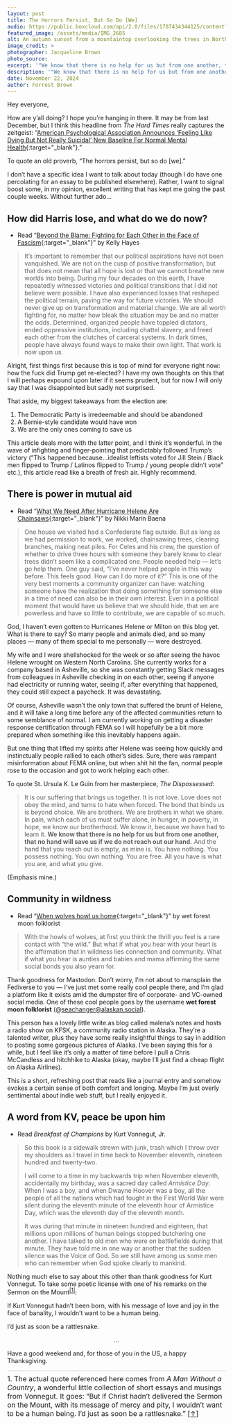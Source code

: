 ```yaml
---
layout: post
title: The Horrors Persist, But So Do [We]
audio: https://public.boxcloud.com/api/2.0/files/1707434344125/content?preview=true&version=1879654672125&access_token=1!qg36yDnpadBzbxMXR6BXVZrc_ShrDxicb9x8LdGWH9mkZ1Q5xb8ICawZZ7fEjbmXsh3eEDRtiuTa9m3wxLJ7-_sbUlGaqLuLXH9T0gPe727m58sNYJJQpUkBuegGTiRf2plUQZaMKe9_r_R_fdk_RJEd2Qy3fr1uf6L2zSK-UkYsv0X-hOsWwN1Hew2LHPEfAajRTT4F39ZWPYuu1DLV9CdUZObAqXwl-RqsKg3lDBNjxxLX8JAavwEL6sbal9npFmUy7CGI8ZLp91RSSFOMhX3Z8xGLChUil5tTgZlQpCrnbT88epkf6U-fdYr6rLaPhOo2crdJ05jPFRXcOgtcvdbkLCS2_iyVFBeL_AdGz2FhBF3FgGVtJ9nIfs13W76d31PH4o5xzBfEwMoXKZ_9Ag2lX8OuCWRvKHOMNB2bQQocJA4K3fnln_EPHrxcHrTAg_1Si4dnreeBXN1bA3stYHxrhKKknl4Ejr8a_lA9CkV7Behj29dEOLfeZ3945Xr6h_koCQdWvIg6xZD42bxxxjTfFe803klMga8K4rmL4fVANxvICkfdkhFKD-638Lmj0yHekOZ9XzwEt3SdhdiK6SPwa5-RbLNRztxDF4RvVoZAy2ZTkvbUYyWz64Q-Q09BgeiZ1vKn0SmJb3gxDKA-pOZPQ90Hd7C6XtSBjDya8Kvvrm7SYRxWk5EnoQrLGDVuR3whklvnxkVRMeVE-ty3AUiraCk.&box_client_name=box-content-preview&box_client_version=2.110.0
featured_image: /assets/media/IMG_2685
alt: An autumn sunset from a mountaintop overlooking the trees in North Georgia.
image_credit: >
photographer: Jacqueline Brown
photo_source:
excerpt: '"We know that there is no help for us but from one another, that no hand will save us if we do not reach out our hand."'
description: '"We know that there is no help for us but from one another, that no hand will save us if we do not reach out our hand."'
date: November 22, 2024
author: Forrest Brown
---
```

Hey everyone,

How are y’all doing? I hope you’re hanging in there. It may be from last December, but I think this headline from _The Hard Times_ really captures the zeitgeist: “[American Psychological Association Announces ‘Feeling Like Dying But Not Really Suicidal’ New Baseline For Normal Mental Health](https://thehardtimes.net/culture/american-psychological-association-announces-feeling-like-dying-but-not-really-suicidal-new-baseline-for-normal-mental-health/){:target="_blank"}.”

To quote an old proverb, “The horrors persist, but so do \[we\].”

I don’t have a specific idea I want to talk about today (though I do have one percolating for an essay to be published elsewhere). Rather, I want to signal boost some, in my opinion, excellent writing that has kept me going the past couple weeks. Without further ado…

## How did Harris lose, and what do we do now?
- Read “[Beyond the Blame: Fighting for Each Other in the Face of Fascism](https://organizingmythoughts.org/beyond-the-blame-fighting-for-each-other-in-the-face-of-fascism/){:target="_blank"}” by Kelly Hayes

> It’s important to remember that our political aspirations have not been vanquished. We are not on the cusp of positive transformation, but that does not mean that all hope is lost or that we cannot breathe new worlds into being. During my four decades on this earth, I have repeatedly witnessed victories and political transitions that I did not believe were possible. I have also experienced losses that reshaped the political terrain, paving the way for future victories. We should never give up on transformation and material change. We are all worth fighting for, no matter how bleak the situation may be and no matter the odds. Determined, organized people have toppled dictators, ended oppressive institutions, including chattel slavery, and freed each other from the clutches of carceral systems. In dark times, people have always found ways to make their own light. That work is now upon us.

Alright, first things first because this is top of mind for everyone right now: how the fuck did Trump get re-elected? I have my own thoughts on this that I will perhaps expound upon later if it seems prudent, but for now I will only say that I was disappointed but sadly not surprised.

That aside, my biggest takeaways from the election are:

1. The Democratic Party is irredeemable and should be abandoned
2. A Bernie-style candidate would have won
3. We are the only ones coming to save us

This article deals more with the latter point, and I think it’s wonderful. In the wave of infighting and finger-pointing that predictably followed Trump’s victory (“This happened because…idealist leftists voted for Jill Stein / Black men flipped to Trump / Latinos flipped to Trump / young people didn’t vote” etc.), this article read like a breath of fresh air. Highly recommend.

## There is power in mutual aid
- Read “[What We Need After Hurricane Helene Are Chainsaws](https://hammerandhope.org/article/hurricane-helene-north-carolina){:target="_blank"}” by Nikki Marín Baena

> One house we visited had a Confederate flag outside. But as long as we had permission to work, we worked, chainsawing trees, clearing branches, making neat piles. For Celes and his crew, the question of whether to drive three hours with someone they barely knew to clear trees didn’t seem like a complicated one. People needed help — let’s go help them. One guy said, “I’ve never helped people in this way before. This feels good. How can I do more of it?” This is one of the very best moments a community organizer can have: watching someone have the realization that doing something for someone else in a time of need can also be in their own interest. Even in a political moment that would have us believe that we should hide, that we are powerless and have so little to contribute, we are capable of so much.

God, I haven’t even gotten to Hurricanes Helene or Milton on this blog yet. What is there to say? So many people and animals died, and so many places — many of them special to me personally — were destroyed.

My wife and I were shellshocked for the week or so after seeing the havoc Helene wrought on Western North Carolina. She currently works for a company based in Asheville, so she was constantly getting Slack messages from colleagues in Asheville checking in on each other, seeing if anyone had electricity or running water, seeing if, after everything that happened, they could still expect a paycheck. It was devastating.

Of course, Asheville wasn’t the only town that suffered the brunt of Helene, and it will take a long time before any of the affected communities return to some semblance of normal. I am currently working on getting a disaster response certification through FEMA so I will hopefully be a bit more prepared when something like this inevitably happens again.

But one thing that lifted my spirits after Helene was seeing how quickly and instinctually people rallied to each other’s sides. Sure, there was rampant misinformation about FEMA online, but when shit hit the fan, normal people rose to the occasion and got to work helping each other.

To quote St. Ursula K. Le Guin from her masterpiece, _The Dispossessed_:

> It is our suffering that brings us together. It is not love. Love does not obey the mind, and turns to hate when forced. The bond that binds us is beyond choice. We are brothers. We are brothers in what we share. In pain, which each of us must suffer alone, in hunger, in poverty, in hope, we know our brotherhood. We know it, because we have had to learn it. **We know that there is no help for us but from one another, that no hand will save us if we do not reach out our hand.** And the hand that you reach out is empty, as mine is. You have nothing. You possess nothing. You own nothing. You are free. All you have is what you are, and what you give.

(Emphasis mine.)

## Community in wildness
- Read “[When wolves howl us home](https://write.as/malena/when-wolves-howl-us-home){:target="_blank"}” by wet forest moon folklorist

> With the howls of wolves, at first you think the thrill you feel is a rare contact with “the wild.” But what if what you hear with your heart is the affirmation that in wildness lies connection and community. What if what you hear is aunties and babies and mama affirming the same social bonds you also yearn for.

Thank goodness for Mastodon. Don’t worry, I’m not about to mansplain the Fediverse to you — I’ve just met some really cool people there, and I’m glad a platform like it exists amid the dumpster fire of corporate- and VC-owned social media. One of these cool people goes by the username **wet forest moon folklorist** (@seachanger@alaskan.social).

This person has a lovely little write.as blog called malena’s notes and hosts a radio show on KFSK, a community radio station in Alaska. They’re a talented writer, plus they have some really insightful things to say in addition to posting some gorgeous pictures of Alaska. I’ve been saying this for a while, but I feel like it’s only a matter of time before I pull a Chris McCandless and hitchhike to Alaska (okay, maybe I’ll just find a cheap flight on Alaska Airlines).

This is a short, refreshing post that reads like a journal entry and somehow evokes a certain sense of both comfort and longing. Maybe I’m just overly sentimental about indie web stuff, but I really enjoyed it.

## A word from KV, peace be upon him
- Read _Breakfast of Champions_ by Kurt Vonnegut, Jr.

> So this book is a sidewalk strewn with junk, trash which I throw over my shoulders as I travel in time back to November eleventh, nineteen hundred and twenty-two.
> 
> I will come to a time in my backwards trip when November eleventh, accidentally my birthday, was a sacred day called _Armistice Day_. When I was a boy, and when Dwayne Hoover was a boy, all the people of all the nations which had fought in the First World War were silent during the eleventh minute of the eleventh hour of Armistice Day, which was the eleventh day of the eleventh month.
> 
> It was during that minute in nineteen hundred and eighteen, that millions upon millions of human beings stopped butchering one another. I have talked to old men who were on battlefields during that minute. They have told me in one way or another that the sudden silence was the Voice of God. So we still have among us some men who can remember when God spoke clearly to mankind.

Nothing much else to say about this other than thank goodness for Kurt Vonnegut. To take some poetic license with one of his remarks on the <span id="footnote-ref-1">Sermon on the Mount<sup>[[1]](#footnote-1)</sup></span>:

If Kurt Vonnegut hadn’t been born, with his message of love and joy in the face of banality, I wouldn’t want to be a human being.

I’d just as soon be a rattlesnake.

<p style="text-align: center;">…</p>

Have a good weekend and, for those of you in the US, a happy Thanksgiving.

<div id="footnote-1" style="border-top: solid lightgray 1px; padding-top: 0.5em; font-size: 16px;">1. The actual quote referenced here comes from <em>A Man Without a Country</em>, a wonderful little collection of short essays and musings from Vonnegut. It goes: “But if Christ hadn’t delivered the Sermon on the Mount, with its message of mercy and pity, I wouldn’t want to be a human being. I’d just as soon be a rattlesnake.” <a href="#footnote-ref-1">[↑]</a></div>